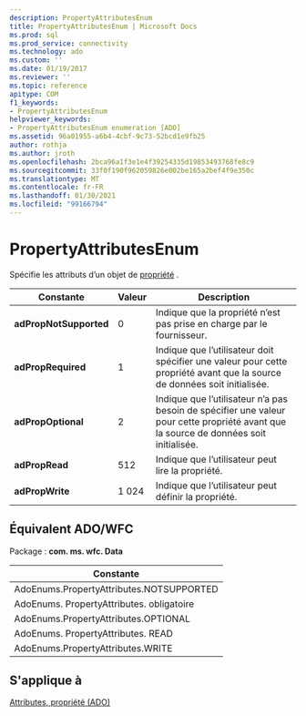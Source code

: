 ```yaml
---
description: PropertyAttributesEnum
title: PropertyAttributesEnum | Microsoft Docs
ms.prod: sql
ms.prod_service: connectivity
ms.technology: ado
ms.custom: ''
ms.date: 01/19/2017
ms.reviewer: ''
ms.topic: reference
apitype: COM
f1_keywords:
- PropertyAttributesEnum
helpviewer_keywords:
- PropertyAttributesEnum enumeration [ADO]
ms.assetid: 96a01955-a6b4-4cbf-9c73-52bcd1e9fb25
author: rothja
ms.author: jroth
ms.openlocfilehash: 2bca96a1f3e1e4f39254335d19853493768fe8c9
ms.sourcegitcommit: 33f0f190f962059826e002be165a2bef4f9e350c
ms.translationtype: MT
ms.contentlocale: fr-FR
ms.lasthandoff: 01/30/2021
ms.locfileid: "99166794"
---
```

# <a name="propertyattributesenum"></a>PropertyAttributesEnum
Spécifie les attributs d’un objet de [propriété](./property-object-ado.md) .  
  
|Constante|Valeur|Description|  
|--------------|-----------|-----------------|  
|**adPropNotSupported**|0|Indique que la propriété n’est pas prise en charge par le fournisseur.|  
|**adPropRequired**|1|Indique que l’utilisateur doit spécifier une valeur pour cette propriété avant que la source de données soit initialisée.|  
|**adPropOptional**|2|Indique que l’utilisateur n’a pas besoin de spécifier une valeur pour cette propriété avant que la source de données soit initialisée.|  
|**adPropRead**|512|Indique que l’utilisateur peut lire la propriété.|  
|**adPropWrite**|1 024|Indique que l’utilisateur peut définir la propriété.|  
  
## <a name="adowfc-equivalent"></a>Équivalent ADO/WFC  
 Package : **com. ms. wfc. Data**  
  
|Constante|  
|--------------|  
|AdoEnums.PropertyAttributes.NOTSUPPORTED|  
|AdoEnums. PropertyAttributes. obligatoire|  
|AdoEnums.PropertyAttributes.OPTIONAL|  
|AdoEnums. PropertyAttributes. READ|  
|AdoEnums.PropertyAttributes.WRITE|  
  
## <a name="applies-to"></a>S'applique à  
 [Attributes, propriété (ADO)](./attributes-property-ado.md)